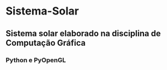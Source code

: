 # Sistema-Solar
## Sistema solar elaborado na disciplina de Computação Gráfica
### Python e PyOpenGL
